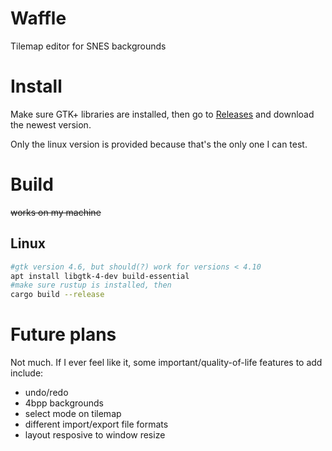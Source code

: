 # Waffle

Tilemap editor for SNES backgrounds

# Install

Make sure GTK+ libraries are installed, then go to [Releases](https://github.com/starliteSeeker/waffle/releases) and download the newest version.

Only the linux version is provided because that's the only one I can test.

# Build

~~works on my machine~~ 

## Linux

```sh
#gtk version 4.6, but should(?) work for versions < 4.10
apt install libgtk-4-dev build-essential
#make sure rustup is installed, then
cargo build --release
```

# Future plans

Not much. If I ever feel like it, some important/quality-of-life features to add include:

- undo/redo
- 4bpp backgrounds
- select mode on tilemap
- different import/export file formats
- layout resposive to window resize

